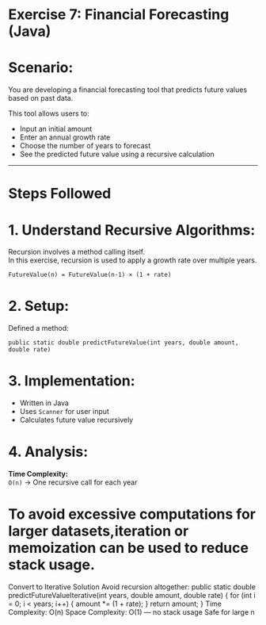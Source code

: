 
# Exercise 7: Financial Forecasting (Java)

# Scenario:
You are developing a financial forecasting tool that predicts future values based on past data.

This tool allows users to:
- Input an initial amount
- Enter an annual growth rate
- Choose the number of years to forecast
- See the predicted future value using a recursive calculation

---

# Steps Followed

# 1. Understand Recursive Algorithms:
Recursion involves a method calling itself.  
In this exercise, recursion is used to apply a growth rate over multiple years.
```
FutureValue(n) = FutureValue(n-1) × (1 + rate)
```

# 2. Setup:
Defined a method:
```
public static double predictFutureValue(int years, double amount, double rate)
```

# 3. Implementation:

- Written in Java
- Uses `Scanner` for user input
- Calculates future value recursively

# 4. Analysis:
**Time Complexity:**  
`O(n)` → One recursive call for each year

# To avoid excessive computations for larger datasets,iteration or memoization can be used to reduce stack usage.
Convert to Iterative Solution
Avoid recursion altogether:
  public static double predictFutureValueIterative(int years, double amount, double rate) {
    for (int i = 0; i < years; i++) {
        amount *= (1 + rate);
    }
    return amount;
} 
 Time Complexity: O(n)
 Space Complexity: O(1) — no stack usage
 Safe for large n



